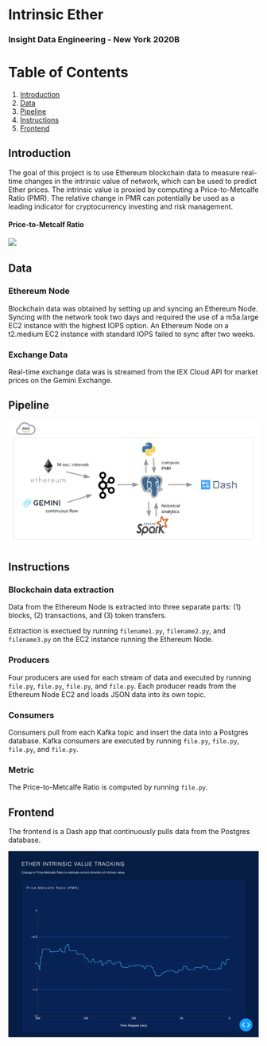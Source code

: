 # Intrinsic Ether

### Insight Data Engineering - New York 2020B

# Table of Contents
1. [Introduction](README.md#Introduction)
2. [Data](README.md#Data)
3. [Pipeline](README.md#Pipeline)
4. [Instructions](README.md#Instructions)
6. [Frontend](README.md#Frontend)


## Introduction

The goal of this project is to use Ethereum blockchain data to measure real-time changes in the intrinsic value of network, which can be used to predict Ether prices. The intrinsic value is proxied by computing a Price-to-Metcalfe Ratio (PMR). The relative change in PMR can potentially be used as a leading indicator for cryptocurrency investing and risk management.

#### Price-to-Metcalf Ratio

<img src="https://github.com/jmilewski/images/pmr.png" width="150">

## Data

### Ethereum Node
Blockchain data was obtained by setting up and syncing an Ethereum Node. Syncing with the network took two days and required the use of a m5a.large EC2 instance with the highest IOPS option. An Ethereum Node on a t2.medium EC2 instance with standard IOPS failed to sync after two weeks.

### Exchange Data
Real-time exchange data was is streamed from the IEX Cloud API for market prices on the Gemini Exchange.

## Pipeline

![Preview](images/pipeline.png)

## Instructions

### Blockchain data extraction

Data from the Ethereum Node is extracted into three separate parts: (1) blocks, (2) transactions, and (3) token transfers.

Extraction is exectued by running `filename1.py`, `filename2.py`, and `filename3.py` on the EC2 instance running the Ethereum Node.

### Producers

Four producers are used for each stream of data and executed by running `file.py`, `file.py`, `file.py`, and `file.py`. Each producer reads from the Ethereum Node EC2 and loads JSON data into its own topic.

### Consumers

Consumers pull from each Kafka topic and insert the data into a Postgres database. Kafka consumers are executed by running `file.py`, `file.py`, `file.py`, and `file.py`.

### Metric

The Price-to-Metcalfe Ratio is computed by running `file.py`.

## Frontend

The frontend is a Dash app that continuously pulls data from the Postgres database.

![Preview](images/frontend.png)
